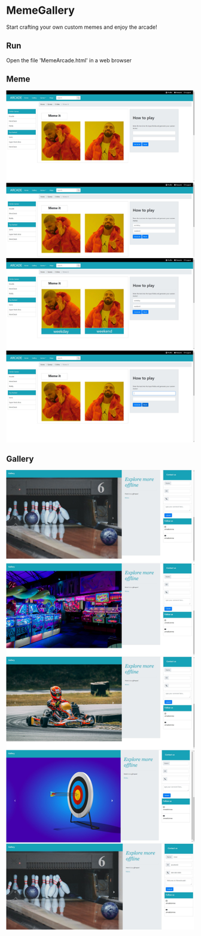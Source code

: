 # MemeGallery
Start crafting your own custom memes and enjoy the arcade!
## Run
Open the file 'MemeArcade.html' in a web browser

## Meme
![image](https://github.com/JesseLee62/img-storage/blob/master/meme-1.jpg)
![image](https://github.com/JesseLee62/img-storage/blob/master/meme-1.5.jpg)
![image](https://github.com/JesseLee62/img-storage/blob/master/meme-2.jpg)
![image](https://github.com/JesseLee62/img-storage/blob/master/meme-reset.jpg)

## Gallery
![image](https://github.com/JesseLee62/img-storage/blob/master/gallery-1.jpg)
![image](https://github.com/JesseLee62/img-storage/blob/master/gallery-2.jpg)
![image](https://github.com/JesseLee62/img-storage/blob/master/gallery-3.jpg)
![image](https://github.com/JesseLee62/img-storage/blob/master/gallery-4.jpg)
![image](https://github.com/JesseLee62/img-storage/blob/master/gallery-type-in-contact-us.jpg)
